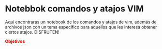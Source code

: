 # Notebbok comandos y atajos VIM
Aquí encontraras un notebook de los comandos y atajos de vim, además de archivos json con un tema especifico para aquellos que les interesa obtener ciertos atajos. DISFRUTEN!

<strong style="color: red;">Objetivos</strong>
